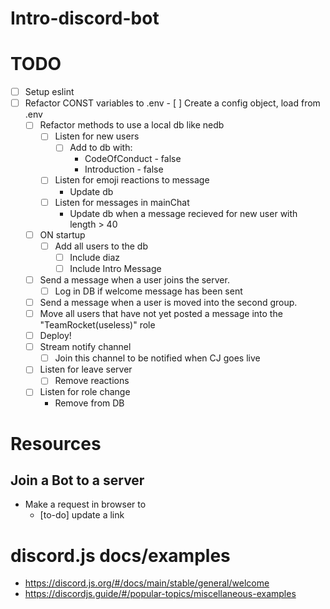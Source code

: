 # Intro-discord-bot

# TODO
- [ ] Setup eslint
- [ ] Refactor CONST variables to .env
       - [ ] Create a config object, load from .env
    - [ ] Refactor methods to use a local db like nedb
        - [ ] Listen for new users
            - [ ] Add to db with:
                - CodeOfConduct - false
                - Introduction - false
        - [ ] Listen for emoji reactions to message
            - Update db
        - [ ] Listen for messages in mainChat
            - Update db when a message recieved for new user with length > 40
   - [ ] ON startup
        - [ ] Add all users to the db
           - [ ] Include diaz
           - [ ] Include Intro Message
   
    - [ ] Send a message when a user joins the server.
       - [ ] Log in DB if welcome message has been sent
    - [ ] Send a message when a user is moved into the second group.
    - [ ] Move all users that have not yet posted a message into the "TeamRocket(useless)" role
    - [ ] Deploy!
    - [ ] Stream notify channel
        - [ ] Join this channel to be notified when CJ goes live
    - [ ] Listen for leave server
        - [ ] Remove reactions
    - [ ] Listen for role change
        - Remove from DB

# Resources
## Join a Bot to a server
  * Make a request in browser to 
    * [to-do] update a link

# discord.js docs/examples
  * <https://discord.js.org/#/docs/main/stable/general/welcome>
  * <https://discordjs.guide/#/popular-topics/miscellaneous-examples>
